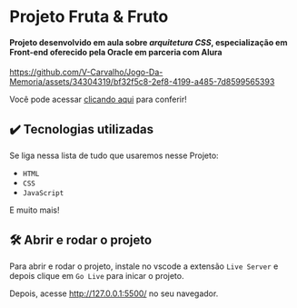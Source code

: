 # Projeto Fruta & Fruto

#### Projeto desenvolvido em aula sobre *arquitetura CSS*, especialização em Front-end oferecido pela Oracle em parceria com Alura

<https://github.com/V-Carvalho/Jogo-Da-Memoria/assets/34304319/bf32f5c8-2ef8-4199-a485-7d8599565393>

Você pode acessar <a href="https://memory-game-rick-morty.netlify.app/" target="_blank">clicando aqui</a> para conferir!

## ✔️ Tecnologias utilizadas

Se liga nessa lista de tudo que usaremos nesse Projeto:

- `HTML`
- `CSS`
- `JavaScript`

E muito mais!

## 🛠️ Abrir e rodar o projeto

Para abrir e rodar o projeto, instale no vscode a extensão `Live Server` e depois clique em `Go Live` para inicar o projeto.

Depois, acesse <http://127.0.0.1:5500/> no seu navegador.

